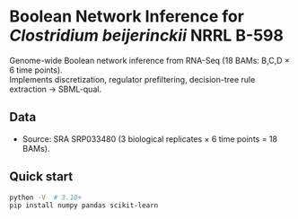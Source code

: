 # Boolean Network Inference for *Clostridium beijerinckii* NRRL B-598

Genome-wide Boolean network inference from RNA-Seq (18 BAMs: B,C,D × 6 time points).  
Implements discretization, regulator prefiltering, decision-tree rule extraction → SBML-qual.

## Data
- Source: SRA SRP033480 (3 biological replicates × 6 time points = 18 BAMs).


## Quick start
```bash
python -V  # 3.10+
pip install numpy pandas scikit-learn
